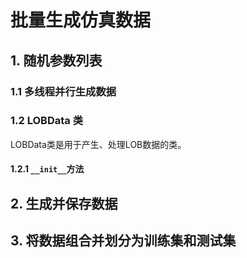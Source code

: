 # 批量生成仿真数据
## 1. 随机参数列表
### 1.1 多线程并行生成数据


### 1.2 LOBData 类
LOBData类是用于产生、处理LOB数据的类。
#### 1.2.1 `__init__`方法




## 2. 生成并保存数据
## 3. 将数据组合并划分为训练集和测试集
